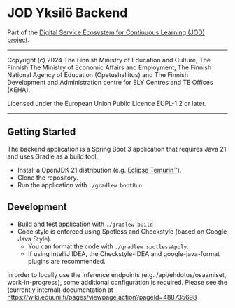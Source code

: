 # JOD Yksilö Backend

Part of the [Digital Service Ecosystem for Continuous Learning (JOD) project](https://wiki.eduuni.fi/pages/viewpage.action?pageId=404882394).

---

Copyright (c) 2024 The Finnish Ministry of Education and Culture, The Finnish
The Ministry of Economic Affairs and Employment, The Finnish National Agency of
Education (Opetushallitus) and The Finnish Development and Administration centre
for ELY Centres and TE Offices (KEHA).

Licensed under the European Union Public Licence EUPL-1.2 or later.

---

## Getting Started

The backend application is a Spring Boot 3 application that requires Java 21 and uses Gradle
as a build tool.

* Install a OpenJDK 21 distribution (e.g. [Eclipse Temurin™](https://adoptium.net/temurin/releases/)).
* Clone the repository.
* Run the application with `./gradlew bootRun`.

## Development

* Build and test application with `./gradlew build`
* Code style is enforced using Spotless and Checkstyle (based on Google Java Style).
  * You can format the code with `./gradlew spotlessApply`.
  * If using IntelliJ IDEA, the Checkstyle-IDEA and google-java-format plugins are recommended.

In order to locally use the inference endpoints (e.g. /api/ehdotus/osaamiset, work-in-progress),
some additional configuration is required. Please see the (currently internal) documentation at
https://wiki.eduuni.fi/pages/viewpage.action?pageId=488735698

